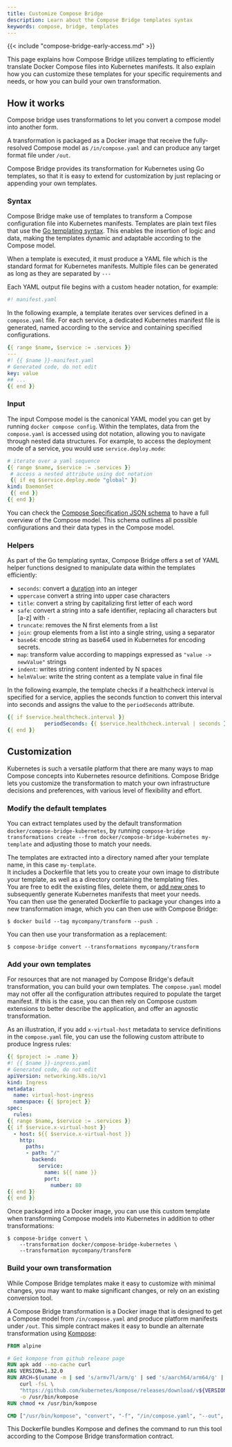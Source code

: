 ```yaml
---
title: Customize Compose Bridge 
description: Learn about the Compose Bridge templates syntax
keywords: compose, bridge, templates
---
```


{{< include "compose-bridge-early-access.md" >}}

This page explains how Compose Bridge utilizes templating to efficiently translate Docker Compose files into Kubernetes manifests. It also explain how you can customize these templates for your specific requirements and needs, or how you can build your own transformation. 

## How it works 

Compose bridge uses transformations to let you convert a compose model into another form. 

A transformation is packaged as a Docker image that receive the fully-resolved Compose model as `/in/compose.yaml` and can produce any target format file under `/out`.

Compose Bridge provides its transformation for Kubernetes using Go templates, so that it is easy to extend for customization by just replacing or appending your own templates.

### Syntax

Compose Bridge make use of templates to transform a Compose configuration file into Kubernetes manifests. Templates are plain text files that use the [Go templating syntax](https://pkg.go.dev/text/template). This enables the insertion of logic and data, making the templates dynamic and adaptable according to the Compose model.

When a template is executed, it must produce a YAML file which is the standard format for Kubernetes manifests. Multiple files can be generated as long as they are separated by `---`

Each YAML output file begins with a custom header notation, for example:

```yaml
#! manifest.yaml
```

In the following example, a template iterates over services defined in a `compose.yaml` file. For each service, a dedicated Kubernetes manifest file is generated, named according to the service and containing specified configurations.

```yaml
{{ range $name, $service := .services }}
---
#! {{ $name }}-manifest.yaml
# Generated code, do not edit
key: value
## ...
{{ end }}
```

### Input

The input Compose model is the canonical YAML model you can get by running  `docker compose config`. Within the templates, data from the `compose.yaml` is accessed using dot notation, allowing you to navigate through nested data structures. For example, to access the deployment mode of a service, you would use `service.deploy.mode`:

 ```yaml
# iterate over a yaml sequence
{{ range $name, $service := .services }}
  # access a nested attribute using dot notation
  {{ if eq $service.deploy.mode "global" }}
kind: DaemonSet
  {{ end }}
{{ end }}
```

You can check the [Compose Specification JSON schema](https://github.com/compose-spec/compose-go/blob/main/schema/compose-spec.json) to have a full overview of the Compose model. This schema outlines all possible configurations and their data types in the Compose model. 

### Helpers

As part of the Go templating syntax, Compose Bridge offers a set of YAML helper functions designed to manipulate data within the templates efficiently:

- `seconds`: convert a [duration](https://github.com/compose-spec/compose-spec/blob/master/11-extension.md#specifying-durations) into an integer
- `uppercase` convert a string into upper case characters
- `title`: convert a string by capitalizing first letter of each word
- `safe`: convert a string into a safe identifier, replacing all characters but \[a-z\] with `-`
- `truncate`: removes the N first elements from a list
- `join`: group elements from a list into a single string, using a separator
- `base64`: encode string as base64 used in Kubernetes for encoding secrets.
- `map`: transform value according to mappings expressed as `"value -> newValue"` strings 
- `indent`: writes string content indented by N spaces
- `helmValue`: write the string content as a template value in final file

In the following example, the template checks if a healthcheck interval is specified for a service, applies the seconds function to convert this interval into seconds and assigns the value to the `periodSeconds` attribute.

```yaml
{{ if $service.healthcheck.interval }}
            periodSeconds: {{ $service.healthcheck.interval | seconds }}{{ end }}
{{ end }}
```

## Customization

Kubernetes is such a versatile platform that there are many ways
to map Compose concepts into Kubernetes resource definitions. Compose
Bridge lets you customize the transformation to match your own infrastructure
decisions and preferences, with various level of flexibility and effort.

### Modify the default templates

You can extract templates used by the default transformation `docker/compose-bridge-kubernetes`,
by running `compose-bridge transformations create --from docker/compose-bridge-kubernetes my-template` 
and adjusting those to match your needs.

The templates are extracted into a directory named after your template name, in this case `my-template`.  
It includes a Dockerfile that lets you to create your own image to distribute your template, as well as a directory containing the templating files.  
You are free to edit the existing files, delete them, or [add new ones](#add-your-own-templates) to subsequently generate Kubernetes manifests that meet your needs.  
You can then use the generated Dockerfile to package your changes into a new transformation image, which you can then use with Compose Bridge:

```console
$ docker build --tag mycompany/transform --push .
```

You can then use your transformation as a replacement:
```console
$ compose-bridge convert --transformations mycompany/transform 
```

### Add your own templates

For resources that are not managed by Compose Bridge's default transformation, 
you can build your own templates. The `compose.yaml` model may not offer all 
the configuration attributes required to populate the target manifest. If this is the case, you can
then rely on Compose custom extensions to better describe the
application, and offer an agnostic transformation.

As an illustration, if you add `x-virtual-host` metadata
to service definitions in the `compose.yaml` file, you can use the following custom attribute
to produce Ingress rules:

```yaml
{{ $project := .name }}
#! {{ $name }}-ingress.yaml
# Generated code, do not edit
apiVersion: networking.k8s.io/v1
kind: Ingress
metadata:
  name: virtual-host-ingress
  namespace: {{ $project }}
spec:
  rules:  
{{ range $name, $service := .services }}
{{ if $service.x-virtual-host }}
  - host: ${{ $service.x-virtual-host }}
    http:
      paths:
      - path: "/"
        backend:
          service:
            name: ${{ name }}
            port:
              number: 80  
{{ end }}
{{ end }}
```

Once packaged into a Docker image, you can use this custom template
when transforming Compose models into Kubernetes in addition to other
transformations:

```console
$ compose-bridge convert \
    --transformation docker/compose-bridge-kubernetes \
    --transformation mycompany/transform 
```

### Build your own transformation

While Compose Bridge templates make it easy to customize with minimal changes,
you may want to make significant changes, or rely on an existing conversion tool.

A Compose Bridge transformation is a Docker image that is designed to get a Compose model
from `/in/compose.yaml` and produce platform manifests under `/out`. This simple 
contract makes it easy to bundle an alternate transformation using 
[Kompose](https://kompose.io/):

```Dockerfile
FROM alpine

# Get kompose from github release page
RUN apk add --no-cache curl
ARG VERSION=1.32.0
RUN ARCH=$(uname -m | sed 's/armv7l/arm/g' | sed 's/aarch64/arm64/g' | sed 's/x86_64/amd64/g') && \
    curl -fsL \
    "https://github.com/kubernetes/kompose/releases/download/v${VERSION}/kompose-linux-${ARCH}" \
    -o /usr/bin/kompose
RUN chmod +x /usr/bin/kompose

CMD ["/usr/bin/kompose", "convert", "-f", "/in/compose.yaml", "--out", "/out"]
```

This Dockerfile bundles Kompose and defines the command to run this tool according
to the Compose Bridge transformation contract.

